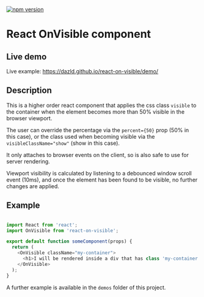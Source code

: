 [![npm version](https://badge.fury.io/js/react-on-visible.svg)](https://badge.fury.io/js/react-on-visible)
# React OnVisible component

## Live demo

Live example: https://dazld.github.io/react-on-visible/demo/

## Description

This is a higher order react component that applies the css class `visible` to the container when the element becomes more than 50% visible in the browser viewport.

The user can override the percentage via the `percent={50}` prop (50% in this case), or the class used when becoming visible via the `visibleClassName="show"` (show in this case).

It only attaches to browser events on the client, so is also safe to use for server rendering.

Viewport visibility is calculated by listening to a debounced window scroll event (10ms), and once the element has been found to be visible, no further changes are applied.

## Example

```js

import React from 'react';
import OnVisible from 'react-on-visible';

export default function someComponent(props) {
  return (
    <OnVisible className="my-container">
      <h1>I will be rendered inside a div that has class 'my-container' only until I become visible, at which point the container will have the classes 'my-container visible'</h1>
    </OnVisible>
  );
}

```

A further example is available in the `demos` folder of this project.
